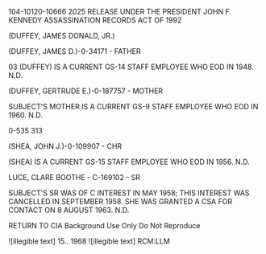 104-10120-10666 2025 RELEASE UNDER THE PRESIDENT JOHN F. KENNEDY ASSASSINATION RECORDS ACT OF 1992

(DUFFEY, JAMES DONALD, JR.)

(DUFFEY, JAMES D.)-0-34171 - FATHER

03 (DUFFEY) IS A CURRENT GS-14 STAFF EMPLOYEE WHO EOD IN 1948. N.D.

(DUFFEY, GERTRUDE E.)-0-187757 - MOTHER

SUBJECT'S MOTHER IS A CURRENT GS-9 STAFF EMPLOYEE WHO EOD IN 1960. N.D.

0-535 313

(SHEA, JOHN J.)-0-109907 - CHR

(SHEA) IS A CURRENT GS-15 STAFF EMPLOYEE WHO EOD IN 1956. N.D.

LUCE, CLARE BOOTHE - C-169102 - SR

SUBJECT'S SR WAS OF C INTEREST IN MAY 1958; THIS INTEREST WAS CANCELLED IN SEPTEMBER 1958. SHE WAS GRANTED A CSA FOR CONTACT ON 8 AUGUST 1963. N.D.

RETURN TO CIA
Background Use Only
Do Not Reproduce

![illegible text] 15.. 1968
![illegible text] RCM:LLM
